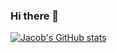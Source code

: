 ### Hi there 👋

<!--
- 🔭 I’m currently working on ...
- 🌱 I’m currently learning ...
- 👯 I’m looking to collaborate on ...
- 🤔 I’m looking for help with ...
- 💬 Ask me about ...
- 📫 How to reach me: ...
- 😄 Pronouns: ...
- ⚡ Fun fact: ...
-->

[![Jacob's GitHub stats](https://github-readme-stats.vercel.app/api?username=Jaceww&show_icons=true&theme=tokyonight)](https://github.com/Jaceww/)
<!--
[![Top Langs](https://github-readme-stats.vercel.app/api/top-langs/?username=Jaceww&hide=jupyter%20notebook&theme=tokyonight)](https://github.com/Jaceww/)

-->

